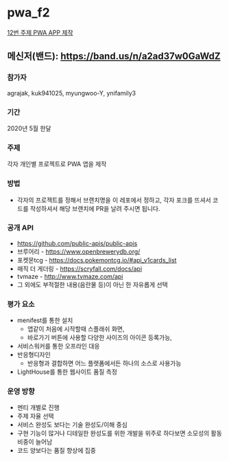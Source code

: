 # pwa_f2

[12번 주제 PWA APP 제작](https://github.com/2020-NAVER-CAMPUS-HACKDAY/common/issues/12)

## 메신저(밴드): https://band.us/n/a2ad37w0GaWdZ

### 참가자

agrajak, kuk941025, myungwoo-Y, ynifamily3

### 기간

2020년 5월 한달

### 주제

각자 개인별 프로젝트로 PWA 앱을 제작

### 방법

- 각자의 프로젝트를 정해서 브랜치명을 이 레포에서 정하고, 각자 포크를 뜨셔서 코드를 작성하셔서 해당 브랜치에 PR을 날려 주시면 됩니다.

### 공개 API
+ https://github.com/public-apis/public-apis
+ 브루어리 - https://www.openbrewerydb.org/
+ 포켓몬tcg - https://docs.pokemontcg.io/#api_v1cards_list
+ 매직 더 게더링 - https://scryfall.com/docs/api
+ tvmaze - http://www.tvmaze.com/api
+ 그 외에도 부적절한 내용(음란물 등)이 아닌 한 자유롭게 선택

### 평가 요소

+ menifest를 통한 설치
  - 앱같이 처음에 시작할때 스플래쉬 화면,
  - 바로가기 버튼에 사용할 다양한 사이즈의 아이콘 등록가능,
+ 서비스워커를 통한 오프라인 대응
+ 반응형디자인
  - 반응형과 결합하면 어느 플랫폼에서든 하나의 소스로 사용가능
+ LightHouse를 통한 웹사이트 품질 측정

### 운영 방향

+ 멘티 개별로 진행
+ 주제 자율 선택
+ 서비스 완성도 보다는 기술 완성도/이해 중심
+ 구현 기능이 많거나 디테일한 완성도를 위한 개발을 위주로 하다보면 소모성의 활동 비중이 늘어남
+ 코드 양보다는 품질 향상에 집중
